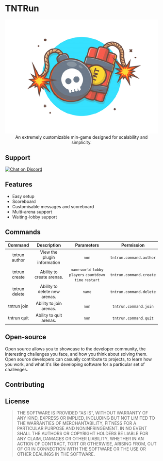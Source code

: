 # TNTRun
<p align="center">
	<a href="https://github.com/dim-pm/TNTRun"><img
            src="https://github.com/dim-pm/TNTRun/blob/main/assets/tntrun-background.png?raw=true"/></a><br>
	An extremely customizable min-game designed for scalability and simplicity.
</p>

## Support
[![Chat on Discord](https://img.shields.io/badge/Chat-On%20Discord-738BD7.svg?style=for-the-badge)](https://discord.gg/7sb5rpu)
## Features
- Easy setup
- Scoreboard
- Customisable messages and scoreboard
- Multi-arena support
- Waiting-lobby support
## Commands
| Command | Description | Parameters | Permission |
| :-----: | :-------: | :-------: | :-------: |
| tntrun author | View the plugin information | `non` | `tntrun.command.author` |
| tntrun create | Ability to create arenas. | `name` `world` `lobby` `players` `countdown` `time` `restart` | `tntrun.command.create` |
| tntrun delete | Ability to delete new arenas. | `name` |`tntrun.command.delete` |
| tntrun join | Ability to join arenas. | `non` | `tntrun.command.join` |
| tntrun quit | Ability to quit arenas. | `non` | `tntrun.command.quit` |
## Open-source
Open source allows you to showcase to the developer community, the interesting challenges you face, and how you think about solving them. Open source developers can casually contribute to projects, to learn how you work, and what it's like developing software for a particular set of challenges.
## Contributing
## License
> THE SOFTWARE IS PROVIDED "AS IS", WITHOUT WARRANTY OF ANY KIND, EXPRESS OR
IMPLIED, INCLUDING BUT NOT LIMITED TO THE WARRANTIES OF MERCHANTABILITY,
FITNESS FOR A PARTICULAR PURPOSE AND NONINFRINGEMENT. IN NO EVENT SHALL THE
AUTHORS OR COPYRIGHT HOLDERS BE LIABLE FOR ANY CLAIM, DAMAGES OR OTHER
LIABILITY, WHETHER IN AN ACTION OF CONTRACT, TORT OR OTHERWISE, ARISING FROM,
OUT OF OR IN CONNECTION WITH THE SOFTWARE OR THE USE OR OTHER DEALINGS IN THE
SOFTWARE.
